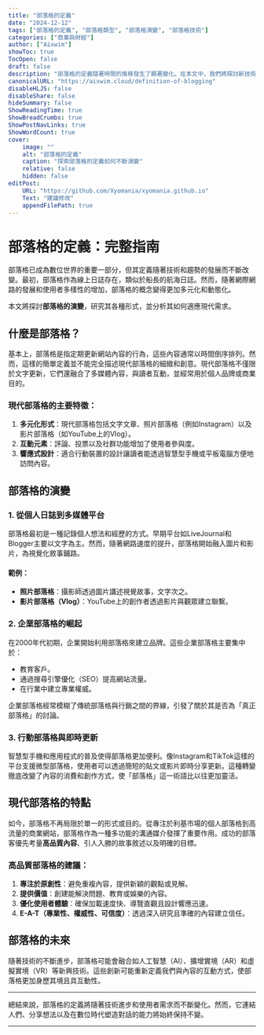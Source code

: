 ```yaml
---
title: "部落格的定義"
date: "2024-12-12"
tags: ["部落格的定義", "部落格類型", "部落格演變", "部落格技術"]
categories: ["商業與財經"]
author: ["Aixwim"]
showToc: true
TocOpen: false
draft: false
description: "部落格的定義隨著時間的推移發生了顯著變化。在本文中，我們將探討新技術如何持續重塑部落格的世界。"
canonicalURL: "https://aixwim.cloud/definition-of-blogging"
disableHLJS: false
disableShare: false
hideSummary: false
ShowReadingTime: true
ShowBreadCrumbs: true
ShowPostNavLinks: true
ShowWordCount: true
cover:
    image: ""
    alt: "部落格的定義"
    caption: "探索部落格的定義如何不斷演變"
    relative: false
    hidden: false
editPost:
    URL: "https://github.com/Xyomania/xyomania.github.io"
    Text: "建議修改"
    appendFilePath: true
---
```


# 部落格的定義：完整指南

部落格已成為數位世界的重要一部分，但其定義隨著技術和趨勢的發展而不斷改變。最初，部落格作為線上日誌存在，類似於船長的航海日誌。然而，隨著網際網路的發展和使用者多樣性的增加，部落格的概念變得更加多元化和動態化。

本文將探討**部落格的演變**，研究其各種形式，並分析其如何適應現代需求。

## 什麼是部落格？

基本上，部落格是指定期更新網站內容的行為，這些內容通常以時間倒序排列。然而，這樣的簡單定義並不能完全描述現代部落格的細緻和創意。現代部落格不僅限於文字更新，它們還融合了多媒體內容，與讀者互動，並經常用於個人品牌或商業目的。

### 現代部落格的主要特徵：

1. **多元化形式**：現代部落格包括文字文章、照片部落格（例如Instagram）以及影片部落格（如YouTube上的Vlog）。
2. **互動元素**：評論、投票以及社群功能增加了使用者參與度。
3. **響應式設計**：適合行動裝置的設計讓讀者能透過智慧型手機或平板電腦方便地訪問內容。

## 部落格的演變

### 1. 從個人日誌到多媒體平台

部落格最初是一種記錄個人想法和經歷的方式。早期平台如LiveJournal和Blogger主要以文字為主。然而，隨著網路速度的提升，部落格開始融入圖片和影片，為視覺化敘事鋪路。

#### 範例：
- **照片部落格**：攝影師透過圖片講述視覺故事，文字次之。
- **影片部落格（Vlog）**：YouTube上的創作者透過影片與觀眾建立聯繫。

### 2. 企業部落格的崛起

在2000年代初期，企業開始利用部落格來建立品牌。這些企業部落格主要集中於：
- 教育客戶。
- 通過搜尋引擎優化（SEO）提高網站流量。
- 在行業中建立專業權威。

企業部落格經常模糊了傳統部落格與行銷之間的界線，引發了關於其是否為「真正部落格」的討論。

### 3. 行動部落格與即時更新

智慧型手機和應用程式的普及使得部落格更加便利。像Instagram和TikTok這樣的平台支援微型部落格，使用者可以透過簡短的貼文或影片即時分享更新。這種轉變徹底改變了內容的消費和創作方式，使「部落格」這一術語比以往更加靈活。

## 現代部落格的特點

如今，部落格不再局限於單一的形式或目的。從專注於利基市場的個人部落格到高流量的商業網站，部落格作為一種多功能的溝通媒介發揮了重要作用。成功的部落客優先考量**高品質內容**、引人入勝的故事敘述以及明確的目標。

### 高品質部落格的建議：
1. **專注於原創性**：避免重複內容，提供新穎的觀點或見解。
2. **提供價值**：創建能解決問題、教育或娛樂的內容。
3. **優化使用者體驗**：確保加載速度快、導覽直觀且設計響應迅速。
4. **E-A-T（專業性、權威性、可信度）**：透過深入研究且準確的內容建立信任。

## 部落格的未來

隨著技術的不斷進步，部落格可能會融合如人工智慧（AI）、擴增實境（AR）和虛擬實境（VR）等新興技術。這些創新可能重新定義我們與內容的互動方式，使部落格更加身歷其境且具互動性。

---

總結來說，部落格的定義將隨著技術進步和使用者需求而不斷變化。然而，它連結人們、分享想法以及在數位時代塑造對話的能力將始終保持不變。

---
